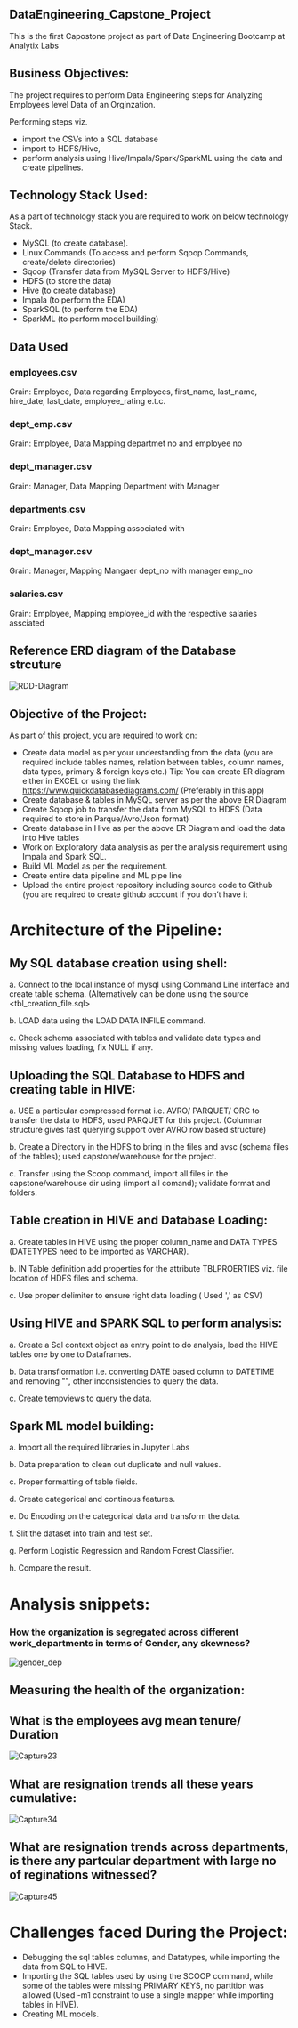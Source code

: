 ## DataEngineering_Capstone_Project
This is the first Capostone project as part of Data Engineering Bootcamp at Analytix Labs

## Business Objectives:
The project requires to perform Data Engineering steps for Analyzing Employees level Data of an Orginzation.

Performing steps viz.
- import the CSVs into a SQL database
- import to HDFS/Hive, 
- perform analysis using Hive/Impala/Spark/SparkML using the data and create pipelines.

## Technology Stack Used:

As a part of technology stack you are required to work on below technology Stack.

- MySQL (to create database).
- Linux Commands (To access and perform Sqoop Commands, create/delete directories)
- Sqoop (Transfer data from MySQL Server to HDFS/Hive)
- HDFS (to store the data)
- Hive (to create database)
- Impala (to perform the EDA)
- SparkSQL (to perform the EDA)
- SparkML (to perform model building)


## Data Used

### employees.csv
Grain: Employee, Data regarding Employees, first_name, last_name, hire_date, last_date, employee_rating e.t.c.

### dept_emp.csv
Grain: Employee, Data Mapping departmet no and employee no

### dept_manager.csv
Grain: Manager, Data Mapping Department with Manager

### departments.csv
Grain: Employee, Data Mapping associated with 


### dept_manager.csv
Grain: Manager, Mapping Mangaer dept_no with manager emp_no


### salaries.csv
Grain: Employee, Mapping employee_id with the respective salaries assciated



## Reference ERD diagram of the Database strcuture


![RDD-Diagram](https://user-images.githubusercontent.com/101033996/169640558-c1f70547-06a2-4b21-99cc-5ffa8d4f6154.png)


## Objective of the Project:
As part of this project, you are required to work on:

- Create data model as per your understanding from the data (you are required include tables names, relation between tables, column names, data types, primary & foreign keys etc.) Tip: You can create ER diagram either in EXCEL or using the link https://www.quickdatabasediagrams.com/ (Preferably in this app)
- Create database & tables in MySQL server as per the above ER Diagram
- Create Sqoop job to transfer the data from MySQL to HDFS (Data required to store in Parque/Avro/Json format)
- Create database in Hive as per the above ER Diagram and load the data into Hive tables
- Work on Exploratory data analysis as per the analysis requirement using Impala and Spark SQL.
- Build ML Model as per the requirement.
- Create entire data pipeline and ML pipe line
- Upload the entire project repository including source code to Github (you are required to create github account if you don’t have it


# Architecture of the Pipeline:

## My SQL database creation using shell:

  a. Connect to the local instance of mysql using Command Line interface and create table schema.
  (Alternatively can be done using the source <tbl_creation_file.sql>
 
  b. LOAD data using the LOAD DATA INFILE command.

  c. Check schema associated with tables and validate data types and missing values loading, fix NULL if any.


## Uploading the SQL Database to HDFS and creating table in HIVE:

  a. USE a particular compressed format i.e. AVRO/ PARQUET/ ORC to transfer the data to HDFS, used PARQUET for this project.
    (Columnar structure gives fast querying support over AVRO row based structure)
   
  b. Create a Directory in the HDFS to bring in the files and avsc (schema files of the tables); used capstone/warehouse for the project.

  c. Transfer using the Scoop command, import all files in the capstone/warehouse dir using (import all comand); validate format and folders.


## Table creation in HIVE and Database Loading:

  a. Create tables in HIVE using the proper column_name and DATA TYPES (DATETYPES need to be imported as VARCHAR).

  b. IN Table definition add properties for the attribute TBLPROERTIES viz. file location of HDFS files and schema.

  c. Use proper delimiter to ensure right data loading ( Used ',' as CSV)

## Using HIVE and SPARK SQL to perform analysis:

  a. Create a Sql context object as entry point to do analysis, load the HIVE tables one by one to Dataframes.

  b. Data transfiormation i.e. converting DATE based column to DATETIME and removing "", other inconsistencies to query the data.

  c. Create tempviews to query the data.

## Spark ML model building:

  a. Import all the required libraries in Jupyter Labs

  b. Data preparation to clean out duplicate and null values.

  c. Proper formatting of table fields.

  d. Create categorical and continous features.

  e. Do Encoding on the categorical data and transform the data.

  f. Slit the dataset into train and test set.

  g. Perform Logistic Regression and Random Forest Classifier.

  h. Compare the result.
  
  
  # Analysis snippets:
  
  ### How the organization is segregated across different work_departments in terms of Gender, any skewness?
  
![gender_dep](https://user-images.githubusercontent.com/101033996/169641998-5e5fe231-097a-4008-a148-e242b425c0c7.png)


  ## Measuring the health of the organization:
  
  
  ## What is the employees avg mean tenure/ Duration
  
  ![Capture23](https://user-images.githubusercontent.com/101033996/169642204-749bfa19-c37e-4bcb-b9e9-7b4ee74d529e.PNG)
  
  ## What are resignation trends all these years cumulative:
  
  
  ![Capture34](https://user-images.githubusercontent.com/101033996/169642306-f7a3e9db-8085-49e1-9fcb-19e2e3ad4510.PNG)
  
  ## What are resignation trends across departments, is there any partcular department with large no of reginations witnessed?
  
  ![Capture45](https://user-images.githubusercontent.com/101033996/169642390-a28d352a-5c2c-46db-9b99-4ba31bb80124.PNG)
  
  
  
# Challenges faced During the Project:
-   Debugging the sql tables columns, and Datatypes, while importing the data from SQL to HIVE.
-   Importing the SQL tables used by using the SCOOP command, while some of the tables were missing PRIMARY KEYS, no partition was allowed
    (Used -m1 constraint to use a single mapper while importing tables in HIVE).
-   Creating ML models.


